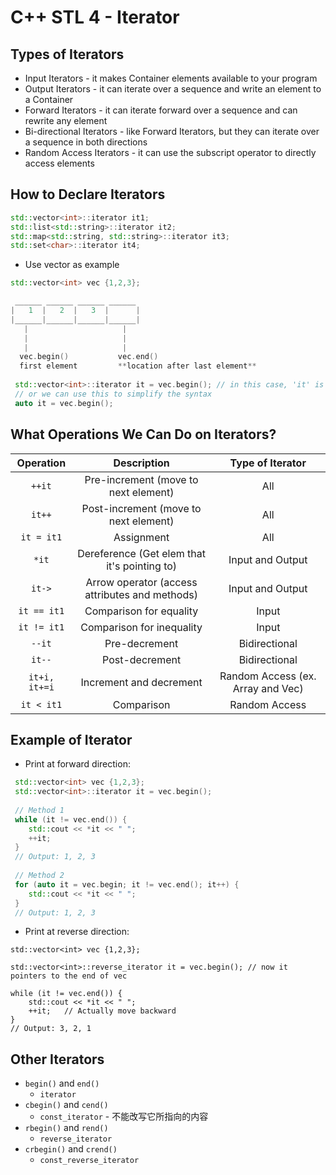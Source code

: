 # C++ STL 4 - Iterator

## Types of Iterators

+ Input Iterators - it makes Container elements available to your program
+ Output Iterators - it can iterate over a sequence and write an element to a Container
+ Forward Iterators - it can iterate forward over a sequence and can rewrite any element
+ Bi-directional Iterators - like Forward Iterators, but they can iterate over a sequence in both directions
+ Random Access Iterators - it can use the subscript operator to directly access elements

## How to Declare Iterators

```c++
std::vector<int>::iterator it1;
std::list<std::string>::iterator it2;
std::map<std::string, std::string>::iterator it3;
std::set<char>::iterator it4;
```

+ Use vector as example

```c++
std::vector<int> vec {1,2,3};

 ______ ______ ______ ______
|   1  |   2  |   3  |      |
|______|______|______|______|
   |                     |
   |                     |
   |                     |
  vec.begin()           vec.end()
  first element         **location after last element**
  
 std::vector<int>::iterator it = vec.begin(); // in this case, 'it' is the pointer pointing to the first element of vec
 // or we can use this to simplify the syntax
 auto it = vec.begin();
```

## What Operations We Can Do on Iterators?

|   Operation   |                  Description                   |         Type of Iterator          |
| :-----------: | :--------------------------------------------: | :-------------------------------: |
|    `++it`     |      Pre-increment (move to next element)      |                All                |
|    `it++`     |     Post-increment (move to next element)      |                All                |
|  `it = it1`   |                   Assignment                   |                All                |
|     `*it`     |  Dereference (Get elem that it's pointing to)  |         Input and Output          |
|    `it->`     | Arrow operator (access attributes and methods) |         Input and Output          |
|  `it == it1`  |            Comparison for equality             |               Input               |
|  `it != it1`  |           Comparison for inequality            |               Input               |
|    `--it`     |                 Pre-decrement                  |           Bidirectional           |
|    `it--`     |                 Post-decrement                 |           Bidirectional           |
| `it+i, it+=i` |            Increment and decrement             | Random Access (ex. Array and Vec) |
|  `it < it1`   |                   Comparison                   |           Random Access           |

## Example of Iterator

+ Print at forward direction:

```c++
 std::vector<int> vec {1,2,3};
 std::vector<int>::iterator it = vec.begin();
 
 // Method 1
 while (it != vec.end()) {
 	std::cout << *it << " ";
	++it;
 }
 // Output: 1, 2, 3
 
 // Method 2
 for (auto it = vec.begin; it != vec.end(); it++) {
 	std::cout << *it << " ";
 }
 // Output: 1, 2, 3
```

+ Print at reverse direction:

```
std::vector<int> vec {1,2,3};
 
std::vector<int>::reverse_iterator it = vec.begin(); // now it pointers to the end of vec
 
while (it != vec.end()) {
 	std::cout << *it << " ";
	++it;   // Actually move backward
}
// Output: 3, 2, 1
```

## Other Iterators

+ `begin()` and `end()`
  + `iterator`
+ `cbegin()` and `cend()`
  + `const_iterator` - 不能改写它所指向的内容
+ `rbegin()` and `rend()`
  + `reverse_iterator`
+ `crbegin()` and `crend()`
  + `const_reverse_iterator`